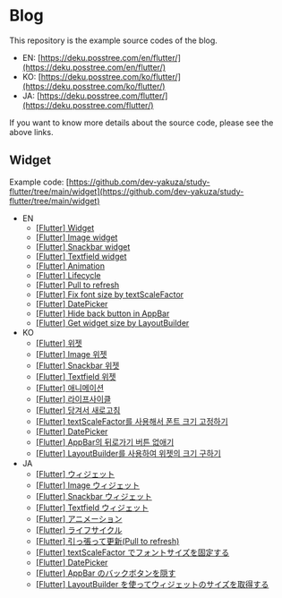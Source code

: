 # Blog

This repository is the example source codes of the blog.

- EN: [https://deku.posstree.com/en/flutter/](https://deku.posstree.com/en/flutter/)
- KO: [https://deku.posstree.com/ko/flutter/](https://deku.posstree.com/ko/flutter/)
- JA: [https://deku.posstree.com/flutter/](https://deku.posstree.com/flutter/)

If you want to know more details about the source code, please see the above links.

## Widget

Example code: [https://github.com/dev-yakuza/study-flutter/tree/main/widget](https://github.com/dev-yakuza/study-flutter/tree/main/widget)

- EN
  - [[Flutter] Widget](https://deku.posstree.com/en/flutter/widget/)
  - [[Flutter] Image widget](https://deku.posstree.com/en/flutter/widget/image/)
  - [[Flutter] Snackbar widget](https://deku.posstree.com/en/flutter/widget/snackbar/)
  - [[Flutter] Textfield widget](https://deku.posstree.com/en/flutter/widget/textfield/)
  - [[Flutter] Animation](https://deku.posstree.com/en/flutter/widget/animated/)
  - [[Flutter] Lifecycle](https://deku.posstree.com/en/flutter/widget/lifecycle/)
  - [[Flutter] Pull to refresh](https://deku.posstree.com/en/flutter/widget/RefreshIndicator/)
  - [[Flutter] Fix font size by textScaleFactor](https://deku.posstree.com/en/flutter/widget/textScaleFactor/)
  - [[Flutter] DatePicker](https://deku.posstree.com/en/flutter/widget/showDatePicker/)
  - [[Flutter] Hide back button in AppBar](https://deku.posstree.com/en/flutter/widget/hide_back_button/)
  - [[Flutter] Get widget size by LayoutBuilder](https://deku.posstree.com/en/flutter/widget/layoutbuilder/)
- KO
  - [[Flutter] 위젯](https://deku.posstree.com/ko/flutter/widget/)
  - [[Flutter] Image 위젯](https://deku.posstree.com/ko/flutter/widget/image/)
  - [[Flutter] Snackbar 위젯](https://deku.posstree.com/ko/flutter/widget/snackbar/)
  - [[Flutter] Textfield 위젯](https://deku.posstree.com/ko/flutter/widget/textfield/)
  - [[Flutter] 애니메이션](https://deku.posstree.com/ko/flutter/widget/animated/)
  - [[Flutter] 라이프사이클](https://deku.posstree.com/ko/flutter/widget/lifecycle/)
  - [[Flutter] 당겨서 새로고침](https://deku.posstree.com/ko/flutter/widget/RefreshIndicator/)
  - [[Flutter] textScaleFactor를 사용해서 폰트 크기 고정하기](https://deku.posstree.com/ko/flutter/widget/textScaleFactor/)
  - [[Flutter] DatePicker](https://deku.posstree.com/ko/flutter/widget/showDatePicker/)
  - [[Flutter] AppBar의 뒤로가기 버튼 없애기](https://deku.posstree.com/ko/flutter/widget/hide_back_button/)
  - [[Flutter] LayoutBuilder를 사용하여 위젯의 크기 구하기](https://deku.posstree.com/ko/flutter/widget/layoutbuilder/)
- JA
  - [[Flutter] ウィジェット](https://deku.posstree.com/flutter/widget/)
  - [[Flutter] Image ウィジェット](https://deku.posstree.com/flutter/widget/image/)
  - [[Flutter] Snackbar ウィジェット](https://deku.posstree.com/flutter/widget/snackbar/)
  - [[Flutter] Textfield ウィジェット](https://deku.posstree.com/flutter/widget/textfield/)
  - [[Flutter] アニメーション](https://deku.posstree.com/flutter/widget/animated/)
  - [[Flutter] ライフサイクル](https://deku.posstree.com/flutter/widget/lifecycle/)
  - [[Flutter] 引っ張って更新(Pull to refresh)](https://deku.posstree.com/flutter/widget/RefreshIndicator/)
  - [[Flutter] textScaleFactor でフォントサイズを固定する](https://deku.posstree.com/ko/flutter/widget/textScaleFactor/)
  - [[Flutter] DatePicker](https://deku.posstree.com/flutter/widget/showDatePicker/)
  - [[Flutter] AppBar のバックボタンを隠す](https://deku.posstree.com/flutter/widget/hide_back_button/)
  - [[Flutter] LayoutBuilder を使ってウィジェットのサイズを取得する](https://deku.posstree.com/flutter/widget/layoutbuilder/)
